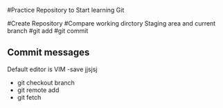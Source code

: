 #Practice Repository to Start learning Git

#Create Repository
#Compare working dirctory Staging area and current branch
#git add
#git commit

## Commit messages

Default editor is VIM
-save
jjsjsj
- git checkout branch
- git remote add
- git fetch
